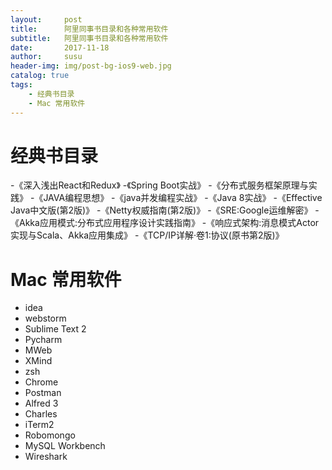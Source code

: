 ```yaml
---
layout:     post
title:      阿里同事书目录和各种常用软件
subtitle:   阿里同事书目录和各种常用软件
date:       2017-11-18
author:     susu
header-img: img/post-bg-ios9-web.jpg
catalog: true
tags:
    - 经典书目录
    - Mac 常用软件
---
```

# 经典书目录

-《深入浅出React和Redux》
-《Spring Boot实战》
-《分布式服务框架原理与实践》
-《JAVA编程思想》
-《java并发编程实战》
-《Java 8实战》
-《Effective Java中文版(第2版)》
-《Netty权威指南(第2版)》
-《SRE:Google运维解密》
-《Akka应用模式:分布式应用程序设计实践指南》
-《响应式架构:消息模式Actor实现与Scala、Akka应用集成》
-《TCP/IP详解·卷1:协议(原书第2版)》


# Mac 常用软件

- idea
- webstorm
- Sublime Text 2
- Pycharm
- MWeb
- XMind
- zsh
- Chrome
- Postman
- Alfred 3
- Charles
- iTerm2
- Robomongo
- MySQL Workbench
- Wireshark

